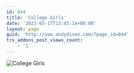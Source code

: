 ```yaml
---
id: 844
title: 'College Girls'
date: '2023-03-17T13:45:14+00:00'
layout: page
guid: 'http://new.andydixon.com/?page_id=844'
trx_addons_post_views_count:
    - '1'
---
```


![College Girls](https://i0.wp.com/assets.g8x2.ldn.idrivee2-23.com/posters/College%20Girls%2001.jpg?w=1200&ssl=1 "College Girls")